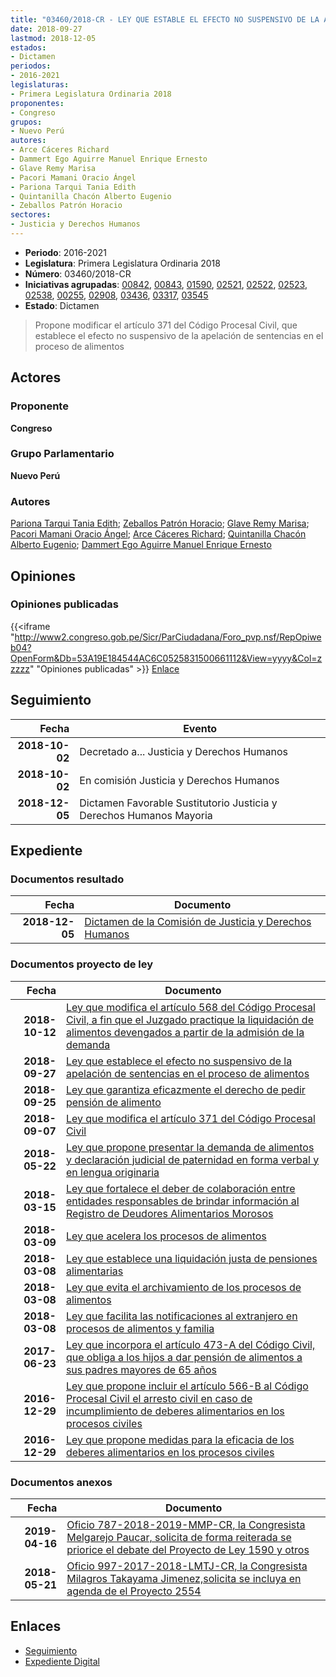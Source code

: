 ```yaml
---
title: "03460/2018-CR - LEY QUE ESTABLE EL EFECTO NO SUSPENSIVO DE LA APELACIÓN DE SENTENCIAS EN EL PROCESO DE ALIMENTOS"
date: 2018-09-27
lastmod: 2018-12-05
estados:
- Dictamen
periodos:
- 2016-2021
legislaturas:
- Primera Legislatura Ordinaria 2018
proponentes:
- Congreso
grupos:
- Nuevo Perú
autores:
- Arce Cáceres Richard
- Dammert Ego Aguirre Manuel Enrique Ernesto
- Glave Remy Marisa
- Pacori Mamani Oracio Ángel
- Pariona Tarqui Tania Edith
- Quintanilla Chacón Alberto Eugenio
- Zeballos Patrón Horacio
sectores:
- Justicia y Derechos Humanos
---
```

- **Periodo**: 2016-2021
- **Legislatura**: Primera Legislatura Ordinaria 2018
- **Número**: 03460/2018-CR
- **Iniciativas agrupadas**: [00842](../../00800/00842), [00843](../../00800/00843), [01590](../../01500/01590), [02521](../../02500/02521), [02522](../../02500/02522), [02523](../../02500/02523), [02538](../../02500/02538), [00255](../../00200/00255), [02908](../../02900/02908), [03436](../../03400/03436), [03317](../../03300/03317), [03545](../../03500/03545)
- **Estado**: Dictamen

> Propone modificar el artículo 371 del Código Procesal Civil, que establece el efecto no suspensivo de la apelación de sentencias en el proceso de alimentos


## Actores

### Proponente

**Congreso**

### Grupo Parlamentario

**Nuevo Perú**

### Autores

[Pariona Tarqui Tania Edith](mailto:mailto:tpariona@congreso.gob.pe); [Zeballos Patrón Horacio](mailto:mailto:hzeballos@congreso.gob.pe); [Glave Remy Marisa](mailto:mailto:mglave@congreso.gob.pe); [Pacori Mamani Oracio Ángel](mailto:mailto:opacori@congreso.gob.pe); [Arce Cáceres Richard](mailto:mailto:rarce@congreso.gob.pe); [Quintanilla Chacón Alberto Eugenio](mailto:mailto:aquintanilla@congreso.gob.pe); [Dammert Ego Aguirre Manuel Enrique Ernesto](mailto:mailto:mdammert@congreso.gob.pe)

## Opiniones

### Opiniones publicadas

{{<iframe "http://www2.congreso.gob.pe/Sicr/ParCiudadana/Foro_pvp.nsf/RepOpiweb04?OpenForm&Db=53A19E184544AC6C0525831500661112&View=yyyy&Col=zzzzz" "Opiniones publicadas" >}}
[Enlace](http://www2.congreso.gob.pe/Sicr/ParCiudadana/Foro_pvp.nsf/RepOpiweb04?OpenForm&Db=53A19E184544AC6C0525831500661112&View=yyyy&Col=zzzzz)


## Seguimiento

| Fecha | Evento |
|------:|--------|
| **2018-10-02** | Decretado a... Justicia y Derechos Humanos |
| **2018-10-02** | En comisión Justicia y Derechos Humanos |
| **2018-12-05** | Dictamen Favorable Sustitutorio Justicia y Derechos Humanos Mayoria |

## Expediente

### Documentos resultado

| Fecha | Documento |
|------:|-----------|
| **2018-12-05** | [Dictamen de la Comisión de Justicia y Derechos Humanos](http://www.leyes.congreso.gob.pe/Documentos/2016_2021/Dictamenes/Proyectos_de_Ley/00842DC15MAY20181205.pdf) |

### Documentos proyecto de ley

| Fecha | Documento |
|------:|-----------|
| **2018-10-12** | [Ley que modifica el artículo 568 del Código Procesal Civil, a fin que el Juzgado practique la liquidación de alimentos devengados a partir de la admisión de la demanda](http://www.leyes.congreso.gob.pe/Documentos/2016_2021/Proyectos_de_Ley_y_de_Resoluciones_Legislativas/PL0354520181012.pdf) |
| **2018-09-27** | [Ley que establece el efecto no suspensivo de la apelación de sentencias en el proceso de alimentos](http://www.leyes.congreso.gob.pe/Documentos/2016_2021/Proyectos_de_Ley_y_de_Resoluciones_Legislativas/PL0346020180927.pdf) |
| **2018-09-25** | [Ley que garantiza eficazmente el derecho de pedir pensión de alimento](http://www.leyes.congreso.gob.pe/Documentos/2016_2021/Proyectos_de_Ley_y_de_Resoluciones_Legislativas/PL0343620180925..PDF) |
| **2018-09-07** | [Ley que modifica el artículo 371 del Código Procesal Civil](http://www.leyes.congreso.gob.pe/Documentos/2016_2021/Proyectos_de_Ley_y_de_Resoluciones_Legislativas/PL0331720180907.pdf) |
| **2018-05-22** | [Ley que propone presentar la demanda de alimentos y declaración judicial de paternidad en forma verbal y en lengua originaria](http://www.leyes.congreso.gob.pe/Documentos/2016_2021/Proyectos_de_Ley_y_de_Resoluciones_Legislativas/PL0290820180522..PDF) |
| **2018-03-15** | [Ley que fortalece el deber de colaboración entre entidades responsables de brindar información al Registro de Deudores Alimentarios Morosos](http://www.leyes.congreso.gob.pe/Documentos/2016_2021/Proyectos_de_Ley_y_de_Resoluciones_Legislativas/PL0255420180315.pdf) |
| **2018-03-09** | [Ley que acelera los procesos de alimentos](http://www.leyes.congreso.gob.pe/Documentos/2016_2021/Proyectos_de_Ley_y_de_Resoluciones_Legislativas/PL0253820180309..PDF) |
| **2018-03-08** | [Ley que establece una liquidación justa de pensiones alimentarias](http://www.leyes.congreso.gob.pe/Documentos/2016_2021/Proyectos_de_Ley_y_de_Resoluciones_Legislativas/PL0252220180308.pdf) |
| **2018-03-08** | [Ley que evita el archivamiento de los procesos de alimentos](http://www.leyes.congreso.gob.pe/Documentos/2016_2021/Proyectos_de_Ley_y_de_Resoluciones_Legislativas/PL0252220180308.pdf) |
| **2018-03-08** | [Ley que facilita las notificaciones al extranjero en procesos de alimentos y familia](http://www.leyes.congreso.gob.pe/Documentos/2016_2021/Proyectos_de_Ley_y_de_Resoluciones_Legislativas/PL0252220180308.pdf) |
| **2017-06-23** | [Ley que incorpora el artículo 473-A del Código Civil, que obliga a los hijos a dar pensión de alimentos a sus padres mayores de 65 años](http://www.leyes.congreso.gob.pe/Documentos/2016_2021/Proyectos_de_Ley_y_de_Resoluciones_Legislativas/PL0159020170623..pdf) |
| **2016-12-29** | [Ley que propone incluir el artículo 566-B al Código Procesal Civil el arresto civil en caso de incumplimiento de deberes alimentarios en los procesos civiles](http://www.leyes.congreso.gob.pe/Documentos/2016_2021/Proyectos_de_Ley_y_de_Resoluciones_Legislativas/PL0083820161228.pdf) |
| **2016-12-29** | [Ley que propone medidas para la eficacia de los deberes alimentarios en los procesos civiles](http://www.leyes.congreso.gob.pe/Documentos/2016_2021/Proyectos_de_Ley_y_de_Resoluciones_Legislativas/PL0083820161228.pdf) |

### Documentos anexos

| Fecha | Documento |
|------:|-----------|
| **2019-04-16** | [Oficio 787-2018-2019-MMP-CR, la Congresista Melgarejo Paucar, solicita de forma reiterada se priorice el debate del Proyecto de Ley 1590 y otros](http://www.leyes.congreso.gob.pe/Documentos/2016_2021/Oficios/Congresistas/OFICIO-787-2018-2019-MMP-CR.pdf) |
| **2018-05-21** | [Oficio 997-2017-2018-LMTJ-CR, la Congresista Milagros Takayama Jimenez,solicita se incluya en agenda de el Proyecto 2554](http://www.leyes.congreso.gob.pe/Documentos/2016_2021/Oficios/Congresistas/OFICIO-997-2017-2018-LMTJ-CR-.pdf) |

## Enlaces

- [Seguimiento](http://www2.congreso.gob.pe/Sicr/TraDocEstProc/CLProLey2016.nsf/f7fff46988ca05b1052578e100829cc7/9d9cc1d3a7da11f305258315007f6e91?OpenDocument)
- [Expediente Digital](http://www2.congreso.gob.pe/Sicr/TraDocEstProc/Expvirt_2011.nsf/visbusqptramdoc1621/03460?opendocument)

